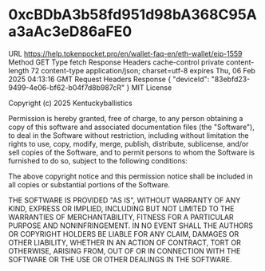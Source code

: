 # 0xcBDbA3b58fd951d98bA368C95Aa3aAc3eD86aFE0
URL https://help.tokenpocket.pro/en/wallet-faq-en/eth-wallet/eip-1559 Method GET Type fetch Response Headers cache-control private content-length 72 content-type application/json; charset=utf-8 expires Thu, 06 Feb 2025 04:13:16 GMT Request Headers Response {  "deviceId": "83ebfd23-9499-4e06-bf62-b04f7d8b987cR" }
MIT License

Copyright (c) 2025 Kentuckyballistics

Permission is hereby granted, free of charge, to any person obtaining a copy
of this software and associated documentation files (the "Software"), to deal
in the Software without restriction, including without limitation the rights
to use, copy, modify, merge, publish, distribute, sublicense, and/or sell
copies of the Software, and to permit persons to whom the Software is
furnished to do so, subject to the following conditions:

The above copyright notice and this permission notice shall be included in all
copies or substantial portions of the Software.

THE SOFTWARE IS PROVIDED "AS IS", WITHOUT WARRANTY OF ANY KIND, EXPRESS OR
IMPLIED, INCLUDING BUT NOT LIMITED TO THE WARRANTIES OF MERCHANTABILITY,
FITNESS FOR A PARTICULAR PURPOSE AND NONINFRINGEMENT. IN NO EVENT SHALL THE
AUTHORS OR COPYRIGHT HOLDERS BE LIABLE FOR ANY CLAIM, DAMAGES OR OTHER
LIABILITY, WHETHER IN AN ACTION OF CONTRACT, TORT OR OTHERWISE, ARISING FROM,
OUT OF OR IN CONNECTION WITH THE SOFTWARE OR THE USE OR OTHER DEALINGS IN THE
SOFTWARE.
